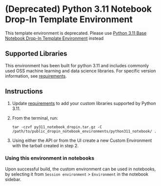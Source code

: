 # (Deprecated) Python 3.11 Notebook Drop-In Template Environment

This template environment is deprecated. Please use [Python 3.11 Base Notebook Drop-In Template Environment](../python311_notebook_base/README.md) instead

## Supported Libraries

This environment has been built for python 3.11 and includes commonly used OSS machine learning and data science libraries.
For specific version information, see [requirements](requirements.txt).

## Instructions

1. Update [requirements](requirements.txt) to add your custom libraries supported by Python 3.11.
2. From the terminal, run:

    ```
    tar -czvf py311_notebook_dropin.tar.gz -C /path/to/public_dropin_notebook_environments/python311_notebook/ .
    ```

3. Using either the API or from the UI create a new Custom Environment with the tarball created in step 2.

### Using this environment in notebooks

Upon successful build, the custom environment can be used in notebooks, by selecting it 
from `Session environment` > `Environment` in the notebook sidebar.
